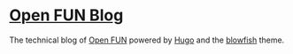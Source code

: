 # [Open FUN Blog](https://openfun.github.io/blog)

The technical blog of [Open FUN](https://github.com/openfun) powered by
[Hugo](https://github.com/https://github.com/gohugoio/hugo) and the
[blowfish](https://github.com/nunocoracao/blowfish) theme.
